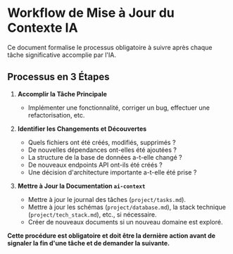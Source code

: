 # Workflow de Mise à Jour du Contexte IA

Ce document formalise le processus obligatoire à suivre après chaque tâche significative accomplie par l'IA.

## Processus en 3 Étapes

1.  **Accomplir la Tâche Principale**
    - Implémenter une fonctionnalité, corriger un bug, effectuer une refactorisation, etc.

2.  **Identifier les Changements et Découvertes**
    - Quels fichiers ont été créés, modifiés, supprimés ?
    - De nouvelles dépendances ont-elles été ajoutées ?
    - La structure de la base de données a-t-elle changé ?
    - De nouveaux endpoints API ont-ils été créés ?
    - Une décision d'architecture importante a-t-elle été prise ?

3.  **Mettre à Jour la Documentation `ai-context`**
    - Mettre à jour le journal des tâches (`project/tasks.md`).
    - Mettre à jour les schémas (`project/database.md`), la stack technique (`project/tech_stack.md`), etc., si nécessaire.
    - Créer de nouveaux documents si un nouveau domaine est exploré.

**Cette procédure est obligatoire et doit être la dernière action avant de signaler la fin d'une tâche et de demander la suivante.**
